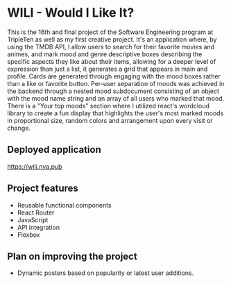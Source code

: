 # WILI - Would I Like It?

This is the 16th and final project of the Software Engineering program at TripleTen as well as my first creative project. It's an application where, by using the TMDB API, I allow users to search for their favorite movies and animes, and mark mood and genre descriptive boxes describing the specific aspects they like about their items, allowing for a deeper level of expression than just a list, it generates a grid that appears in main and profile. Cards are generated through engaging with the mood boxes rather than a like or favorite button. Per-user separation of moods was achieved in the backend through a nested mood subdocument consisting of an object with the mood name string and an array of all users who marked that mood. There is a "Your top moods" section where I utilized react's wordcloud library to create a fun display that highlights the user's most marked moods in proportional size, random colors and arrangement upon every visit or change.

## Deployed application

https://wili.nya.pub

## Project features

- Reusable functional components
- React Router
- JavaScript
- API integration
- Flexbox

## Plan on improving the project

- Dynamic posters based on popularity or latest user additions.
